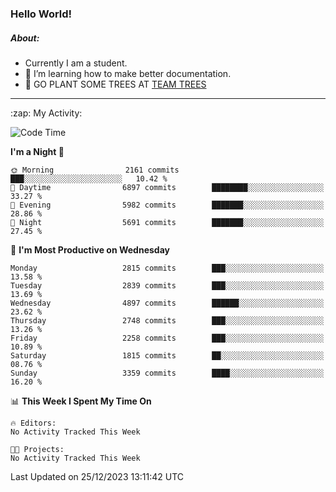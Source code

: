 ### Hello World!

##### About:
- Currently I am a student.
- 🌱 I’m learning how to make better documentation.
- 🌱 GO PLANT SOME TREES AT [TEAM TREES](https://teamtrees.org/)

---
  <summary>:zap: My Activity:</summary>
  
<!--START_SECTION:waka-->
![Code Time](http://img.shields.io/badge/Code%20Time-1%2C267%20hrs%2050%20mins-blue)

**I'm a Night 🦉** 

```text
🌞 Morning                2161 commits        ███░░░░░░░░░░░░░░░░░░░░░░   10.42 % 
🌆 Daytime                6897 commits        ████████░░░░░░░░░░░░░░░░░   33.27 % 
🌃 Evening                5982 commits        ███████░░░░░░░░░░░░░░░░░░   28.86 % 
🌙 Night                  5691 commits        ███████░░░░░░░░░░░░░░░░░░   27.45 % 
```
📅 **I'm Most Productive on Wednesday** 

```text
Monday                   2815 commits        ███░░░░░░░░░░░░░░░░░░░░░░   13.58 % 
Tuesday                  2839 commits        ███░░░░░░░░░░░░░░░░░░░░░░   13.69 % 
Wednesday                4897 commits        ██████░░░░░░░░░░░░░░░░░░░   23.62 % 
Thursday                 2748 commits        ███░░░░░░░░░░░░░░░░░░░░░░   13.26 % 
Friday                   2258 commits        ███░░░░░░░░░░░░░░░░░░░░░░   10.89 % 
Saturday                 1815 commits        ██░░░░░░░░░░░░░░░░░░░░░░░   08.76 % 
Sunday                   3359 commits        ████░░░░░░░░░░░░░░░░░░░░░   16.20 % 
```


📊 **This Week I Spent My Time On** 

```text
🔥 Editors: 
No Activity Tracked This Week

🐱‍💻 Projects: 
No Activity Tracked This Week
```


 Last Updated on 25/12/2023 13:11:42 UTC
<!--END_SECTION:waka-->
